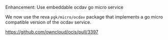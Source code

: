 Enhancement: Use embeddable ocdav go micro service

We now use the reva `pgk/micro/ocdav` package that implements a go micro compatible version of the ocdav service.

https://github.com/owncloud/ocis/pull/3397
